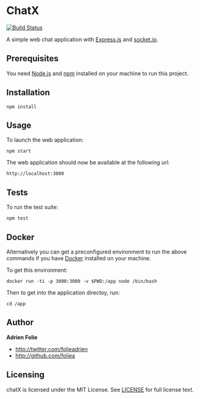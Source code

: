 # ChatX
[![Build Status](https://travis-ci.org/foliea/chatx.svg?branch=master)](https://travis-ci.org/foliea/chatx)

A simple web chat application with [Express.js](https://expressjs.com/) and
[socket.io](http://socket.io/).

## Prerequisites

You need [Node.js](https://nodejs.org/en/) and [npm](https://www.npmjs.com/) installed
on your machine to run this project.

## Installation

    npm install

## Usage

To launch the web application:

    npm start

The web application should now be available at the following url:

    http://localhost:3000

## Tests

To run the test suite:

    npm test

## Docker

Alternatively you can get a preconfigured environment to run the above commands if
you have [Docker](http://docker.com) installed on your machine.

To get this environment:

    docker run -ti -p 3000:3000 -v $PWD:/app node /bin/bash

Then to get into the application directoy, run:

    cd /app

## Author

**Adrien Folie**

* http://twitter.com/folieadrien
* http://github.com/foliea

## Licensing

chatX is licensed under the MIT License. See [LICENSE](LICENSE) for
full license text.
